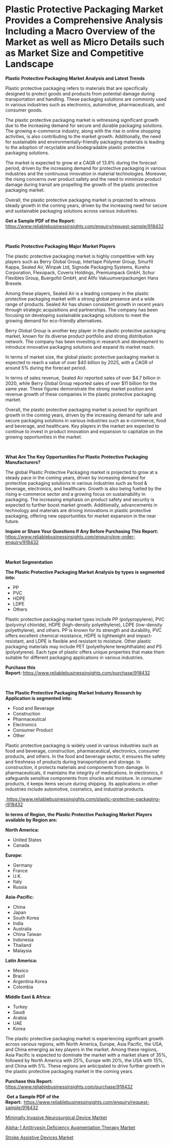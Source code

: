 <p><h1>Plastic Protective Packaging Market Provides a Comprehensive Analysis Including a Macro Overview of the Market as well as Micro Details such as Market Size and Competitive Landscape</h1></p><p><strong>Plastic Protective Packaging Market Analysis and Latest Trends</strong></p>
<p><p>Plastic protective packaging refers to materials that are specifically designed to protect goods and products from potential damage during transportation and handling. These packaging solutions are commonly used in various industries such as electronics, automotive, pharmaceuticals, and consumer goods.</p><p>The plastic protective packaging market is witnessing significant growth due to the increasing demand for secure and durable packaging solutions. The growing e-commerce industry, along with the rise in online shopping activities, is also contributing to the market growth. Additionally, the need for sustainable and environmentally-friendly packaging materials is leading to the adoption of recyclable and biodegradable plastic protective packaging solutions.</p><p>The market is expected to grow at a CAGR of 13.9% during the forecast period, driven by the increasing demand for protective packaging in various industries and the continuous innovation in material technologies. Moreover, the rising concerns over product safety and the need to minimize product damage during transit are propelling the growth of the plastic protective packaging market.</p><p>Overall, the plastic protective packaging market is projected to witness steady growth in the coming years, driven by the increasing need for secure and sustainable packaging solutions across various industries.</p></p>
<p><strong>Get a Sample PDF of the Report:&nbsp;</strong> <a href="https://www.reliablebusinessinsights.com/enquiry/request-sample/918432">https://www.reliablebusinessinsights.com/enquiry/request-sample/918432</a></p>
<p>&nbsp;</p>
<p><strong>Plastic Protective Packaging Major Market Players</strong></p>
<p><p>The plastic protective packaging market is highly competitive with key players such as Berry Global Group, Intertape Polymer Group, Smurfit Kappa, Sealed Air, Winpak Ltd, Signode Packaging Systems, Kureha Corporation, Flexopack, Coveris Holdings, Premiumpack GmbH, Schur Flexibles Group, Buergofol GmbH, and Allfo Vakuumverpackungen Hans Bresele. </p><p>Among these players, Sealed Air is a leading company in the plastic protective packaging market with a strong global presence and a wide range of products. Sealed Air has shown consistent growth in recent years through strategic acquisitions and partnerships. The company has been focusing on developing sustainable packaging solutions to meet the growing demand for eco-friendly alternatives.</p><p>Berry Global Group is another key player in the plastic protective packaging market, known for its diverse product portfolio and strong distribution network. The company has been investing in research and development to introduce innovative packaging solutions and expand its market reach.</p><p>In terms of market size, the global plastic protective packaging market is expected to reach a value of over $40 billion by 2025, with a CAGR of around 5% during the forecast period. </p><p>In terms of sales revenue, Sealed Air reported sales of over $4.7 billion in 2020, while Berry Global Group reported sales of over $11 billion for the same year. These figures demonstrate the strong market position and revenue growth of these companies in the plastic protective packaging market.</p><p>Overall, the plastic protective packaging market is poised for significant growth in the coming years, driven by the increasing demand for safe and secure packaging solutions in various industries such as e-commerce, food and beverage, and healthcare. Key players in the market are expected to continue to invest in product innovation and expansion to capitalize on the growing opportunities in the market.</p></p>
<p>&nbsp;</p>
<p><strong>What Are The Key Opportunities For Plastic Protective Packaging Manufacturers?</strong></p>
<p><p>The global Plastic Protective Packaging market is projected to grow at a steady pace in the coming years, driven by increasing demand for protective packaging solutions in various industries such as food & beverage, electronics, and healthcare. Growth is also being fuelled by the rising e-commerce sector and a growing focus on sustainability in packaging. The increasing emphasis on product safety and security is expected to further boost market growth. Additionally, advancements in technology and materials are driving innovations in plastic protective packaging, offering new opportunities for market expansion in the near future.</p></p>
<p><strong>Inquire or Share Your Questions If Any Before Purchasing This Report:</strong> <a href="https://www.reliablebusinessinsights.com/enquiry/pre-order-enquiry/918432">https://www.reliablebusinessinsights.com/enquiry/pre-order-enquiry/918432</a></p>
<p>&nbsp;</p>
<p><strong>Market Segmentation</strong></p>
<p><strong>The Plastic Protective Packaging Market Analysis by types is segmented into:</strong></p>
<p><ul><li>PP</li><li>PVC</li><li>HDPE</li><li>LDPE</li><li>Others</li></ul></p>
<p><p>Plastic protective packaging market types include PP (polypropylene), PVC (polyvinyl chloride), HDPE (high-density polyethylene), LDPE (low-density polyethylene), and others. PP is known for its strength and durability, PVC offers excellent chemical resistance, HDPE is lightweight and impact-resistant, and LDPE is flexible and resistant to moisture. Other plastic packaging materials may include PET (polyethylene terephthalate) and PS (polystyrene). Each type of plastic offers unique properties that make them suitable for different packaging applications in various industries.</p></p>
<p><strong>Purchase this Report:&nbsp;</strong><a href="https://www.reliablebusinessinsights.com/purchase/918432">https://www.reliablebusinessinsights.com/purchase/918432</a></p>
<p>&nbsp;</p>
<p><strong>The Plastic Protective Packaging Market Industry Research by Application is segmented into:</strong></p>
<p><ul><li>Food and Beverage</li><li>Construction</li><li>Pharmaceutical</li><li>Electronics</li><li>Consumer Product</li><li>Other</li></ul></p>
<p><p>Plastic protective packaging is widely used in various industries such as food and beverage, construction, pharmaceutical, electronics, consumer products, and others. In the food and beverage sector, it ensures the safety and freshness of products during transportation and storage. In construction, it protects materials and components from damage. In pharmaceuticals, it maintains the integrity of medications. In electronics, it safeguards sensitive components from shocks and moisture. In consumer products, it keeps items secure during shipping. Its applications in other industries include automotive, cosmetics, and industrial products.</p></p>
<p><a href="https://www.reliablebusinessinsights.com/plastic-protective-packaging-r918432">&nbsp;https://www.reliablebusinessinsights.com/plastic-protective-packaging-r918432</a></p>
<p><strong>In terms of Region, the Plastic Protective Packaging Market Players available by Region are:</strong></p>
<p>
    <p> <strong> North America: </strong>
        <ul>
            <li>United States</li>
            <li>Canada</li>
        </ul>
        </p> 
    <p> <strong> Europe: </strong>
        <ul>
            <li>Germany</li>
            <li>France</li>
            <li>U.K.</li>
            <li>Italy</li>
            <li>Russia</li>
        </ul>
        </p> 
    <p> <strong> Asia-Pacific: </strong>
        <ul>
            <li>China</li>
            <li>Japan</li>
            <li>South Korea</li>
            <li>India</li>
            <li>Australia</li>
            <li>China Taiwan</li>
            <li>Indonesia</li>
            <li>Thailand</li>
            <li>Malaysia</li>
        </ul>
        </p> 
    <p> <strong> Latin America: </strong>
        <ul>
            <li>Mexico</li>
            <li>Brazil</li>
            <li>Argentina Korea</li>
            <li>Colombia</li>
        </ul>
        </p> 
    <p> <strong> Middle East & Africa: </strong>
        <ul>
            <li>Turkey</li>
            <li>Saudi</li>
            <li>Arabia</li>
            <li>UAE</li>
            <li>Korea</li>
        </ul>
    </p>
    </p>
<p><p>The plastic protective packaging market is experiencing significant growth across various regions, with North America, Europe, Asia Pacific, the USA, and China emerging as key players in the market. Among these regions, Asia Pacific is expected to dominate the market with a market share of 35%, followed by North America with 25%, Europe with 20%, the USA with 15%, and China with 5%. These regions are anticipated to drive further growth in the plastic protective packaging market in the coming years.</p></p>
<p><strong>Purchase this Report: </strong><a href="https://www.reliablebusinessinsights.com/purchase/918432">https://www.reliablebusinessinsights.com/purchase/918432</a></p>
<p>&nbsp;<strong>Get a Sample PDF of the Report:&nbsp;&nbsp;</strong><a href="https://www.reliablebusinessinsights.com/enquiry/request-sample/918432">https://www.reliablebusinessinsights.com/enquiry/request-sample/918432</a></p>
<p><strong></strong></p>
<p><p><a href="https://www.linkedin.com/pulse/global-minimally-invasive-neurosurgical-device-industry-4xd2c?trackingId=cbavvp4m%2FKvQbucjykAWpg%3D%3D">Minimally Invasive Neurosurgical Device Market</a></p><p><a href="https://www.linkedin.com/pulse/alpha-1-antitrypsin-deficiency-augmentation-therapy-market--09pkf?trackingId=GeNkNt3cNwqDo7bd1KDtRg%3D%3D">Alpha-1 Antitrypsin Deficiency Augmentation Therapy Market</a></p><p><a href="https://github.com/yoshih12/Market-Research-Report-List-4/blob/main/stroke-assistive-devices-market.md">Stroke Assistive Devices Market</a></p></p>